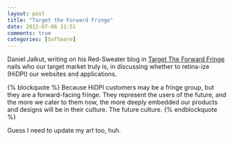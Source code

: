 ```yaml
---
layout: post
title: "Target the Forward Fringe"
date: 2012-07-06 11:51
comments: true
categories: [Software]
---
```


Daniel Jalkut, writing on his Red-Sweater blog in [Target The Forward Fringe](http://www.red-sweater.com/blog/2568/target-the-forward-fringe) nails who our target market truly is, in discussing whether to retina-ize (HiDPI) our websites and applications.

{% blockquote %}
Because HiDPI customers may be a fringe group, but they are a forward-facing fringe. They represent the users of the future, and the more we cater to them now, the more deeply embedded our products and designs will be in their culture. The future culture.
{% endblockquote %}

Guess I need to update my art too, huh.
